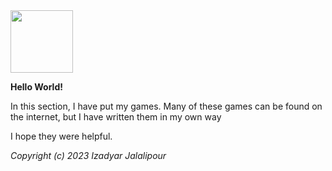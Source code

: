<img src="https://pics.freeicons.io/uploads/icons/png/20286217961536063362-512.png" width="100" height="100">

**Hello World!**

In this section, I have put my games.
Many of these games can be found on the internet, but I have written them in my own way

I hope they were helpful.


*Copyright (c) 2023 Izadyar Jalalipour*
